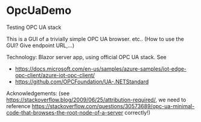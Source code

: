 # OpcUaDemo
Testing OPC UA stack

This is a GUI of a trivially simple OPC UA browser. etc.. (How to use the GUI? Give endpoint URL,...)

Technology: Blazor server app, using official OPC UA stack.
See
- https://docs.microsoft.com/en-us/samples/azure-samples/iot-edge-opc-client/azure-iot-opc-client/
- https://github.com/OPCFoundation/UA-.NETStandard

Acknowledgements:
(see https://stackoverflow.blog/2009/06/25/attribution-required/, 
we need to reference https://stackoverflow.com/questions/30573689/opc-ua-minimal-code-that-browses-the-root-node-of-a-server
correctly!)
